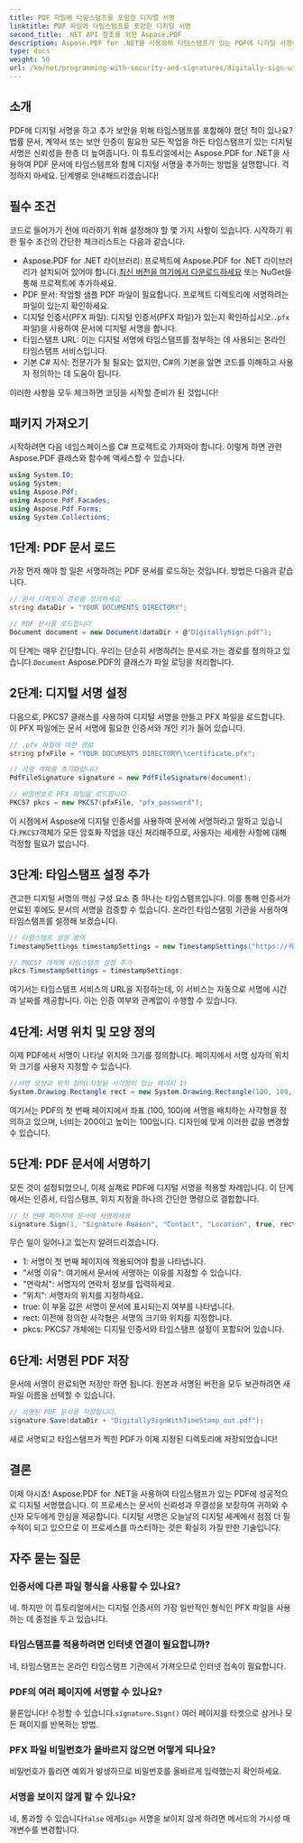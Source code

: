 ```yaml
---
title: PDF 파일에 타임스탬프를 포함한 디지털 서명
linktitle: PDF 파일에 타임스탬프를 포함한 디지털 서명
second_title: .NET API 참조를 위한 Aspose.PDF
description: Aspose.PDF for .NET을 사용하여 타임스탬프가 있는 PDF에 디지털 서명하는 방법을 알아보세요. 이 단계별 가이드는 필수 조건, 인증서 설정, 타임스탬프 등을 다룹니다.
type: docs
weight: 50
url: /ko/net/programming-with-security-and-signatures/digitally-sign-with-time-stamp/
---
```

## 소개

PDF에 디지털 서명을 하고 추가 보안을 위해 타임스탬프를 포함해야 했던 적이 있나요? 법률 문서, 계약서 또는 보안 인증이 필요한 모든 작업을 하든 타임스탬프가 있는 디지털 서명은 신뢰성을 한층 더 높여줍니다. 이 튜토리얼에서는 Aspose.PDF for .NET을 사용하여 PDF 문서에 타임스탬프와 함께 디지털 서명을 추가하는 방법을 설명합니다. 걱정하지 마세요. 단계별로 안내해드리겠습니다!

## 필수 조건

코드로 들어가기 전에 따라하기 위해 설정해야 할 몇 가지 사항이 있습니다. 시작하기 위한 필수 조건의 간단한 체크리스트는 다음과 같습니다.

-  Aspose.PDF for .NET 라이브러리: 프로젝트에 Aspose.PDF for .NET 라이브러리가 설치되어 있어야 합니다.[최신 버전을 여기에서 다운로드하세요](https://releases.aspose.com/pdf/net/) 또는 NuGet을 통해 프로젝트에 추가하세요.
- PDF 문서: 작업할 샘플 PDF 파일이 필요합니다. 프로젝트 디렉토리에 서명하려는 파일이 있는지 확인하세요.
-  디지털 인증서(PFX 파일): 디지털 인증서(PFX 파일)가 있는지 확인하십시오.`.pfx` 파일)을 사용하여 문서에 디지털 서명을 합니다.
- 타임스탬프 URL: 이는 디지털 서명에 타임스탬프를 첨부하는 데 사용되는 온라인 타임스탬프 서비스입니다. 
- 기본 C# 지식: 전문가가 될 필요는 없지만, C#의 기본을 알면 코드를 이해하고 사용자 정의하는 데 도움이 됩니다.

이러한 사항을 모두 체크하면 코딩을 시작할 준비가 된 것입니다!

## 패키지 가져오기

시작하려면 다음 네임스페이스를 C# 프로젝트로 가져와야 합니다. 이렇게 하면 관련 Aspose.PDF 클래스와 함수에 액세스할 수 있습니다.

```csharp
using System.IO;
using System;
using Aspose.Pdf;
using Aspose.Pdf.Facades;
using Aspose.Pdf.Forms;
using System.Collections;
```

## 1단계: PDF 문서 로드

가장 먼저 해야 할 일은 서명하려는 PDF 문서를 로드하는 것입니다. 방법은 다음과 같습니다.

```csharp
// 문서 디렉토리 경로를 정의하세요
string dataDir = "YOUR DOCUMENTS DIRECTORY";

// PDF 문서를 로드합니다
Document document = new Document(dataDir + @"DigitallySign.pdf");
```

 이 단계는 매우 간단합니다. 우리는 단순히 서명하려는 문서로 가는 경로를 정의하고 있습니다.`Document` Aspose.PDF의 클래스가 파일 로딩을 처리합니다.

## 2단계: 디지털 서명 설정

다음으로, PKCS7 클래스를 사용하여 디지털 서명을 만들고 PFX 파일을 로드합니다. 이 PFX 파일에는 문서 서명에 필요한 인증서와 개인 키가 들어 있습니다.

```csharp
// .pfx 파일에 대한 경로
string pfxFile = "YOUR DOCUMENTS DIRECTORY\\certificate.pfx";

// 서명 객체를 초기화합니다
PdfFileSignature signature = new PdfFileSignature(document);

// 비밀번호로 PFX 파일을 로드합니다
PKCS7 pkcs = new PKCS7(pfxFile, "pfx_password");
```

 이 시점에서 Aspose에 디지털 인증서를 사용하여 문서에 서명하라고 말하고 있습니다.`PKCS7`객체가 모든 암호화 작업을 대신 처리해주므로, 사용자는 세세한 사항에 대해 걱정할 필요가 없습니다.

## 3단계: 타임스탬프 설정 추가

견고한 디지털 서명의 핵심 구성 요소 중 하나는 타임스탬프입니다. 이를 통해 인증서가 만료된 후에도 문서의 서명을 검증할 수 있습니다. 온라인 타임스탬핑 기관을 사용하여 타임스탬프를 설정해 보겠습니다.

```csharp
// 타임스탬프 설정 정의
TimestampSettings timestampSettings = new TimestampSettings("https://귀하의_타임스탬프_URL", "사용자:비밀번호");

// PKCS7 개체에 타임스탬프 설정 추가
pkcs.TimestampSettings = timestampSettings;
```

여기서는 타임스탬프 서비스의 URL을 지정하는데, 이 서비스는 자동으로 서명에 시간과 날짜를 제공합니다. 이는 인증 여부와 관계없이 수행할 수 있습니다.

## 4단계: 서명 위치 및 모양 정의

이제 PDF에서 서명이 나타날 위치와 크기를 정의합니다. 페이지에서 서명 상자의 위치와 크기를 사용자 지정할 수 있습니다.

```csharp
//서명 모양과 위치 정의(지정된 사각형이 있는 페이지 1)
System.Drawing.Rectangle rect = new System.Drawing.Rectangle(100, 100, 200, 100);
```

여기서는 PDF의 첫 번째 페이지에서 좌표 (100, 100)에 서명을 배치하는 사각형을 정의하고 있으며, 너비는 200이고 높이는 100입니다. 디자인에 맞게 이러한 값을 변경할 수 있습니다.

## 5단계: PDF 문서에 서명하기

모든 것이 설정되었으니, 이제 실제로 PDF에 디지털 서명을 적용할 차례입니다. 이 단계에서는 인증서, 타임스탬프, 위치 지정을 하나의 간단한 명령으로 결합합니다.

```csharp
// 첫 번째 페이지에 문서에 서명하세요
signature.Sign(1, "Signature Reason", "Contact", "Location", true, rect, pkcs);
```

무슨 일이 일어나고 있는지 알려드리겠습니다.
- 1: 서명이 첫 번째 페이지에 적용되어야 함을 나타냅니다.
- "서명 이유": 여기에서 문서에 서명하는 이유를 지정할 수 있습니다.
- "연락처": 서명자의 연락처 정보를 입력하세요.
- "위치": 서명자의 위치를 지정하세요.
- true: 이 부울 값은 서명이 문서에 표시되는지 여부를 나타냅니다.
- rect: 이전에 정의한 사각형은 서명의 크기와 위치를 지정합니다.
- pkcs: PKCS7 개체에는 디지털 인증서와 타임스탬프 설정이 포함되어 있습니다.

## 6단계: 서명된 PDF 저장

문서에 서명이 완료되면 저장만 하면 됩니다. 원본과 서명된 버전을 모두 보관하려면 새 파일 이름을 선택할 수 있습니다.

```csharp
// 서명된 PDF 문서를 저장합니다.
signature.Save(dataDir + "DigitallySignWithTimeStamp_out.pdf");
```

새로 서명되고 타임스탬프가 찍힌 PDF가 이제 지정된 디렉토리에 저장되었습니다!

## 결론

이제 아시죠! Aspose.PDF for .NET을 사용하여 타임스탬프가 있는 PDF에 성공적으로 디지털 서명했습니다. 이 프로세스는 문서의 신뢰성과 무결성을 보장하여 귀하와 수신자 모두에게 안심을 제공합니다. 디지털 서명은 오늘날의 디지털 세계에서 점점 더 필수적이 되고 있으므로 이 프로세스를 마스터하는 것은 확실히 가질 만한 기술입니다.

## 자주 묻는 질문

### 인증서에 다른 파일 형식을 사용할 수 있나요?  
네. 하지만 이 튜토리얼에서는 디지털 인증서의 가장 일반적인 형식인 PFX 파일을 사용하는 데 중점을 두고 있습니다.

### 타임스탬프를 적용하려면 인터넷 연결이 필요합니까?  
네, 타임스탬프는 온라인 타임스탬프 기관에서 가져오므로 인터넷 접속이 필요합니다.

### PDF의 여러 페이지에 서명할 수 있나요?  
 물론입니다! 수정할 수 있습니다.`signature.Sign()` 여러 페이지를 타겟으로 삼거나 모든 페이지를 반복하는 방법.

### PFX 파일 비밀번호가 올바르지 않으면 어떻게 되나요?  
비밀번호가 틀리면 예외가 발생하므로 비밀번호를 올바르게 입력했는지 확인하세요.

### 서명을 보이지 않게 할 수 있나요?  
 네, 통과할 수 있습니다`false` 에게`Sign` 서명을 보이지 않게 하려면 메서드의 가시성 매개변수를 변경합니다.